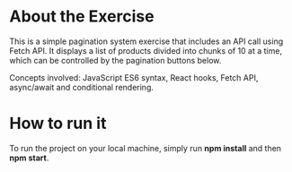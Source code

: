 # About the Exercise

This is a simple pagination system exercise that includes an API call using Fetch API. It displays a list of products divided into chunks of 10 at a time, which can be controlled by the pagination buttons below.

Concepts involved: JavaScript ES6 syntax, React hooks, Fetch API, async/await and conditional rendering.

# How to run it

To run the project on your local machine, simply run **npm install** and then **npm start**.